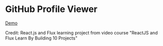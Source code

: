 # GitHub Profile Viewer

[Demo](http://ashikul.github.io/githubprofile)

Credit:
React.js and Flux learning project from video course "ReactJS and Flux Learn By Building 10 Projects"


